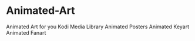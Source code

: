 # Animated-Art
Animated Art for you Kodi Media Library
Animated Posters
Animated Keyart
Animated Fanart

